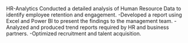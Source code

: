  HR-Analytics
Conducted a detailed analysis of Human Resource Data to identify
employee retention and engagement.
-Developed a report using Excel and Power BI to present the findings to the
management team. -Analyzed and produced trend reports required by HR
and business partners.
-Optimized recruitment and talent acquisition.
